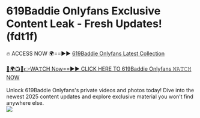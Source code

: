 # 619Baddie Onlyfans Exclusive Content Leak - Fresh Updates! (fdt1f)

🔥 ACCESS NOW 🌍==►► <a href="https://tinyurl.com/kvy9nzfs" rel="nofollow">619Baddie Onlyfans Latest Collection</a>
<br><br>
[🔴🌍📺📱👉WA𝚃CH Now==►► CLICK HERE TO 619Baddie Onlyfans 𝚆𝙰𝚃𝙲𝙷 NOW](https://tinyurl.com/kvy9nzfs)
<br><br>
Unlock 619Baddie Onlyfans's private videos and photos today! Dive into the newest 2025 content updates and explore exclusive material you won’t find anywhere else.
<br>
<a href="https://tinyurl.com/kvy9nzfs" rel="nofollow" data-target="animated-image.originalLink"><img src="https://camo.githubusercontent.com/8a4f000d20f83aca3bf7ec5f350d767afa0574a8a352519fd8cfa583a6f93a33/68747470733a2f2f692e696d6775722e636f6d2f644a486b345a712e676966" data-canonical-src="https://i.imgur.com/dJHk4Zq.gif" style="max-width: 100%; display: inline-block;" data-target="animated-image.originalImage"></a>
<br>
